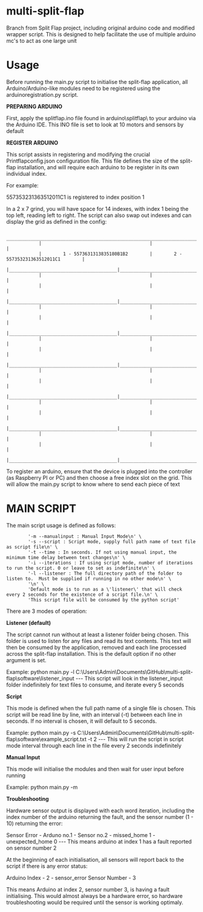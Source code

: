 # multi-split-flap
Branch from Split Flap project, including original arduino code and modified wrapper script. This is designed to help facilitate the use of multiple arduino mc's to act as one large unit

<h1>Usage</h1>

Before running the main.py script to initialise the split-flap application, all Arduino/Arduino-like modules need to be registered using the arduinoregistration.py script.

**PREPARING ARDUINO**

First, apply the splitflap.ino file found in arduino\splitflap\ to your arduino via the Arduino IDE. This INO file is set to look at 10 motors and sensors by default

**REGISTER ARDUINO**

This script assists in registering and modifying the crucial Printflapconfig.json configuration file. This file defines the size of the split-flap installation, and will require each arduino to be register in its own individual index.

For example:

557353231363512011C1 is registered to index position 1

In a 2 x 7 grind, you will have space for 14 indexes, with index 1 being the top left, reading left to right. The script can also swap out indexes and can display the grid as defined in the config: 

                ________________________________________________________________________________
                |                                        |                                        |
                |        1 - 5573631313835180B1B2        |        2 - 557353231363512011C1        |
                |________________________________________|________________________________________|
                |                                        |                                        |
                |                                        |                                        |
                |________________________________________|________________________________________|
                |                                        |                                        |
                |                                        |                                        |
                |________________________________________|________________________________________|
                |                                        |                                        |
                |                                        |                                        |
                |________________________________________|________________________________________|
                |                                        |                                        |
                |                                        |                                        |
                |________________________________________|________________________________________|
                |                                        |                                        |
                |                                        |                                        |
                |________________________________________|________________________________________|
                |                                        |                                        |
                |                                        |                                        |
                |________________________________________|________________________________________|
				

To register an arduino, ensure that the device is plugged into the controller (as Raspberry PI or PC) and then choose a free index slot on the grid. This will allow the main.py script to know where to send each piece of text

<h1>MAIN SCRIPT</h1>

The main script usage is defined as follows:

			'-m --manualinput : Manual Input Mode\n' \
            '-s --script : Script mode, supply full path name of text file as script file\n' \
            '-t --time : In seconds. If not using manual input, the minimum time delay between text changes\n' \
            '-i --iterations : If using script mode, number of iterations to run the script. 0 or leave to set as indefinite\n' \
            '-l --listener : The full directory path of the folder to listen to.  Must be supplied if running in no other mode\n' \
            '\n' \
            'Default mode is to run as a \'listener\' that will check every 2 seconds for the existence of a script file.\n' \
            'This script file will be consumed by the python script'
		

There are 3 modes of operation:

**Listener (default)**

The script cannot run without at least a listener folder being chosen. This folder is used to listen for any files and read its text contents. This text will then be consumed by the application, removed and each line processed across the split-flap installation. This is the default option if no other argument is set.

Example: python main.py -l C:\Users\Admin\Documents\GitHub\multi-split-flap\software\listener_input --- This script will look in the listener_input folder indefinitely for text files to consume, and iterate every 5 seconds

**Script**

This mode is defined when the full path name of a single file is chosen. This script will be read line by line, with an interval (-t) between each line in seconds. If no interval is chosen, it will default to 5 seconds.

Example: python main.py -s C:\Users\Admin\Documents\GitHub\multi-split-flap\software\example_script.txt -t 2 --- This will run the script in script mode interval through each line in the file every 2 seconds indefinitely

**Manual Input**

This mode will initialise the modules and then wait for user input before running

Example: python main.py -m

**Troubleshooting**

Hardware sensor output is displayed with each word iteration, including the index number of the arduino returning the fault, and the sensor number (1 - 10) returning the error:

Sensor Error - Arduno no.1 - Sensor no.2 - missed_home 1 - unexpected_home 0 --- This means arduino at index 1 has a fault reported on sensor number 2

At the beginning of each initialisation, all sensors will report back to the script if there is any error status:

Arduino Index - 2 - sensor_error
Sensor Number - 3

This means Arduino at index 2, sensor number 3, is having a fault initialising. This would almost always be a hardware error, so hardware troubleshooting would be required until the sensor is working optimaly.